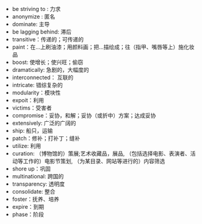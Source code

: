 
- be striving to : 力求
- anonymize : 匿名
- dominate: 主导
- be lagging behind: 滞后
- transitive：传递的；可传递的
- paint：在…上刷油漆；用颜料画；把…描绘成；往（指甲、嘴唇等上）施化妆品
- boost: 使增长；使兴旺；偷窃
- dramatically: 急剧的，大幅度的
- interconnected： 互联的
- intricate: 错综复杂的
- modularity：模块性
- expoit：利用
- victims：受害者
- compromise：妥协，和解；妥协（或折中）方案；达成妥协
- extensively: 广泛的广阔的
- ship: 船只，运输
- patch：修补；打补丁；缝补
- utilize: 利用
- curation: （博物馆的）策展;艺术收藏品，展品, （包括选择电影、表演者、活动等工作的）电影节策划, （为某目录、网站等进行的）内容筛选
- shore up：巩固
- multinational: 跨国的
- transparency: 透明度
- consolidate: 整合
- foster：抚养、培养
- expire：到期
- phase：阶段